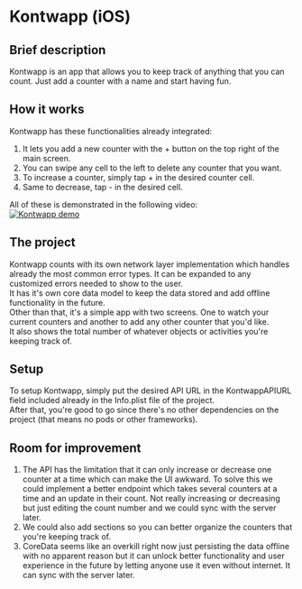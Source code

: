 # Kontwapp (iOS)

## Brief description
Kontwapp is an app that allows you to keep track of anything that you can count. Just add a counter with a name and start having fun.

## How it works
Kontwapp has these functionalities already integrated:
1. It lets you add a new counter with the + button on the top right of the main screen.
2. You can swipe any cell to the left to delete any counter that you want.
3. To increase a counter, simply tap + in the desired counter cell.
4. Same to decrease, tap - in the desired cell.<br/>

All of these is demonstrated in the following video:<br/>
[![Kontwapp demo](http://img.youtube.com/vi/KKejYXYabz0/0.jpg)](https://www.youtube.com/watch?v=KKejYXYabz0 "Kontwapp demo")

## The project
Kontwapp counts with its own network layer implementation which handles already the most common error types. It can be expanded to any customized errors needed to show to the user.<br />
It has it's own core data model to keep the data stored and add offline functionality in the future.<br />
Other than that, it's a simple app with two screens. One to watch your current counters and another to add any other counter that you'd like.<br />
It also shows the total number of whatever objects or activities you're keeping track of.

## Setup
To setup Kontwapp, simply put the desired API URL in the KontwappAPIURL field included already in the Info.plist file of the project.<br />
After that, you're good to go since there's no other dependencies on the project (that means no pods or other frameworks).

## Room for improvement
1. The API has the limitation that it can only increase or decrease one counter at a time which can make the UI awkward. To solve this we could implement a better endpoint which takes several counters at a time and an update in their count. Not really increasing or decreasing but just editing the count number and we could sync with the server later.
2. We could also add sections so you can better organize the counters that you're keeping track of.
3. CoreData seems like an overkill right now just persisting the data offline with no apparent reason but it can unlock better functionality and user experience in the future by letting anyone use it even without internet. It can sync with the server later.
